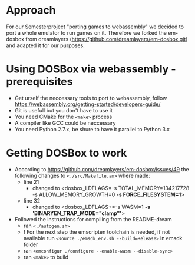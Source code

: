 # Approach

For our Semesterproject "porting games to webassembly" we decided to port a whole emulator to run games on it. Therefore we forked the em-dosbox from dreamlayers (https://github.com/dreamlayers/em-dosbox.git) and adapted it for our purposes.


# Using DOSBox via webassembly - prerequisites

* Get urself the neccessary tools to port to webassembly, follow https://webassembly.org/getting-started/developers-guide/
* Git is usefull but you don't have to use it
* You need CMake for the `<make>` process
* A compiler like GCC could be neccessary
* You need Python 2.7.x, be shure to have it parallel to Python 3.x


# Getting DOSBox to work

* According to https://github.com/dreamlayers/em-dosbox/issues/49 the following changes to `<./src/Makefile.am>` where made:
  * line 21
    * changed to <dosbox_LDFLAGS=-s TOTAL_MEMORY=134217728 -s ALLOW_MEMORY_GROWTH=0 **-s FORCE_FILESYSTEM=1**>
  * line 32
    * changed to <dosbox_LDFLAGS+=-s WASM=1 **-s 'BINARYEN_TRAP_MODE="clamp"'**>
* Followed the instructions for compiling from the README-dream
  * ran `<./autogen.sh>`
  * ! For the next step the emscripten toolchain is needed, if not available run `<source ./emsdk_env.sh --build=Release>` in emsdk folder
  * ran `<emconfigur ./configure --enable-wasm --disable-sync>`
  * ran `<make>` to build


